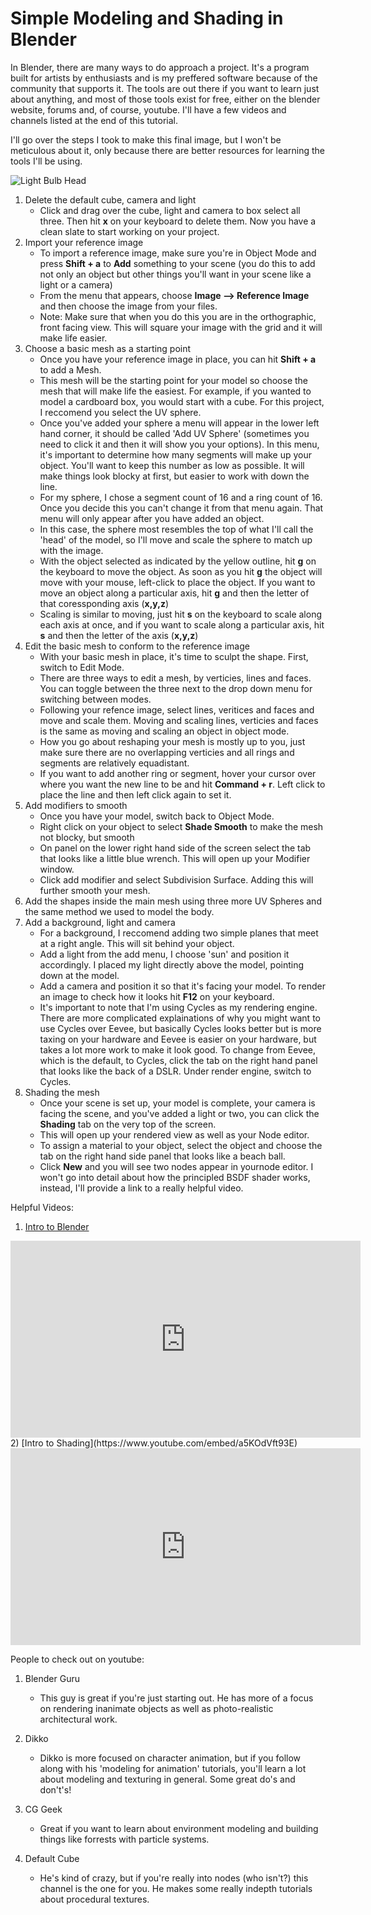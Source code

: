 # Simple Modeling and Shading in Blender

In Blender, there are many ways to do approach a project. It's a program built for artists by enthusiasts and is my preffered software because of the community that supports it. The tools are out there if you want to learn just about anything, and most of those tools exist for free, either on the blender website, forums and, of course, youtube. I'll have a few videos and channels listed at the end of this tutorial.

I'll go over the steps I took to make this final image, but I won't be meticulous about it, only because there are better resources for learning the tools I'll be using.

![Light Bulb Head](https://slack-files.com/T0HTW3H0V-F01F9FJHGBC-5dabbd39b7)

1. Delete the default cube, camera and light
    - Click and drag over the cube, light and camera to box select all three. Then hit **x** on your keyboard to delete them. Now you have a clean slate to start working on your project.
3. Import your reference image
    - To import a reference image, make sure you're in Object Mode and press **Shift + a** to **Add** something to your scene (you do this to add not only an object but other things you'll want in your scene like a light or a camera)
    - From the menu that appears, choose **Image --> Reference Image** and then choose the image from your files.
    - Note: Make sure that when you do this you are in the orthographic, front facing view. This will square your image with the grid and it will make life easier.
4. Choose a basic mesh as a starting point
    - Once you have your reference image in place, you can hit **Shift + a** to add a Mesh. 
    - This mesh will be the starting point for your model so choose the mesh that will make life the easiest. For example, if you wanted to model a cardboard box, you would start with a cube. For this project, I reccomend you select the UV sphere.
    - Once you've added your sphere a menu will appear in the lower left hand corner, it should be called 'Add UV Sphere' (sometimes you need to click it and then it will show you your options). In this menu, it's important to determine how many segments will make up your object. You'll want to keep this number as low as possible. It will make things look blocky at first, but easier to work with down the line.
    - For my sphere, I chose a segment count of 16 and a ring count of 16. Once you decide this you can't change it from that menu again. That menu will only appear after you have added an object.
    - In this case, the sphere most resembles the top of what I'll call the 'head' of the model, so I'll move and scale the sphere to match up with the image.
    - With the object selected as indicated by the yellow outline, hit **g** on the keyboard to move the object. As soon as you hit **g** the object will move with your mouse, left-click to place the object. If you want to move an object along a particular axis, hit **g** and then the letter of that coressponding axis (**x,y,z**)
    - Scaling is similar to moving, just hit **s** on the keyboard to scale along each axis at once, and if you want to scale along a particular axis, hit **s** and then the letter of the axis (**x,y,z**)
6. Edit the basic mesh to conform to the reference image
    - With your basic mesh in place, it's time to sculpt the shape. First, switch to Edit Mode.
    - There are three ways to edit a mesh, by verticies, lines and faces. You can toggle between the three next to the drop down menu for switching between modes.
    - Following your refence image, select lines, veritices and faces and move and scale them. Moving and scaling lines, verticies and faces is the same as moving and scaling an object in object mode.
    - How you go about reshaping your mesh is mostly up to you, just make sure there are no overlapping verticies and all rings and segments are relatively equadistant.
    - If you want to add another ring or segment, hover your cursor over where you want the new line to be and hit **Command + r**. Left click to place the line and then left click again to set it.
8. Add modifiers to smooth
    - Once you have your model, switch back to Object Mode. 
    - Right click on your object to select **Shade Smooth** to make the mesh not blocky, but smooth
    - On panel on the lower right hand side of the screen select the tab that looks like a little blue wrench. This will open up your Modifier window. 
    - Click add modifier and select Subdivision Surface. Adding this will further smooth your mesh.
9. Add the shapes inside the main mesh using three more UV Spheres and the same method we used to model the body.
10. Add a background, light and camera
    - For a background, I reccomend adding two simple planes that meet at a right angle. This will sit behind your object.
    - Add a light from the add menu, I choose 'sun' and position it accordingly. I placed my light directly above the model, pointing down at the model.
    - Add a camera and position it so that it's facing your model. To render an image to check how it looks hit **F12** on your keyboard.
    - It's important to note that I'm using Cycles as my rendering engine. There are more complicated explainations of why you might want to use Cycles over Eevee, but basically Cycles looks better but is more taxing on your hardware and Eevee is easier on your hardware, but takes a lot more work to make it look good. To change from Eevee, which is the default, to Cycles, click the tab on the right hand panel that looks like the back of a DSLR. Under render engine, switch to Cycles.
12. Shading the mesh
    - Once your scene is set up, your model is complete, your camera is facing the scene, and you've added a light or two, you can click the **Shading** tab on the very top of the screen. 
    - This will open up your rendered view as well as your Node editor.
    - To assign a material to your object, select the object and choose the tab on the right hand side panel that looks like a beach ball.
    - Click **New** and you will see two nodes appear in yournode editor. I won't go into detail about how the principled BSDF shader works, instead, I'll provide a link to a really helpful video.

Helpful Videos:

1) [Intro to Blender](https://www.youtube.com/embed/TPrnSACiTJ4?start=1)
<iframe width="560" height="315" src="https://www.youtube.com/embed/TPrnSACiTJ4?start=1" frameborder="0" allow="accelerometer; autoplay; clipboard-write; encrypted-media; gyroscope; picture-in-picture" allowfullscreen></iframe>
2) [Intro to Shading](https://www.youtube.com/embed/a5KOdVft93E)
<iframe width="560" height="315" src="https://www.youtube.com/embed/a5KOdVft93E" frameborder="0" allow="accelerometer; autoplay; clipboard-write; encrypted-media; gyroscope; picture-in-picture" allowfullscreen></iframe>

People to check out on youtube:

1. Blender Guru 
    - This guy is great if you're just starting out. He has more of a focus on rendering inanimate objects as well as photo-realistic architectural work. 
2. Dikko
    - Dikko is more focused on character animation, but if you follow along with his 'modeling for animation' tutorials, you'll learn a lot about modeling and texturing in general. Some great do's and don't's!
3. CG Geek
    - Great if you want to learn about environment modeling and building things like forrests with particle systems.

4. Default Cube
    - He's kind of crazy, but if you're really into nodes (who isn't?) this channel is the one for you. He makes some really indepth tutorials about procedural textures.
